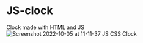 # JS-clock
Clock made with HTML and JS
![Screenshot 2022-10-05 at 11-11-37 JS CSS Clock](https://user-images.githubusercontent.com/80214475/194024960-50cc2010-bb91-4856-b2f5-f2819a8b969f.png)
